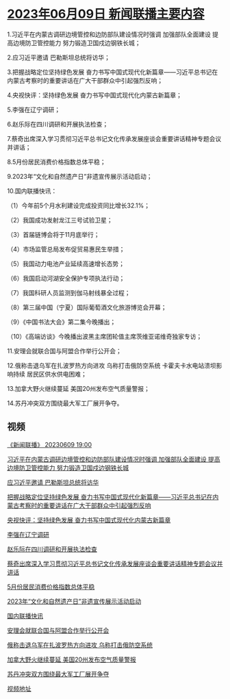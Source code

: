 # [2023年06月09日 新闻联播主要内容](https://tv.cctv.com/lm/xwlb/day/20230609.shtml)

1.习近平在内蒙古调研边境管控和边防部队建设情况时强调 加强部队全面建设 提高边境防卫管控能力 努力锻造卫国戍边钢铁长城；

2.应习近平邀请 巴勒斯坦总统将访华；

3.把握战略定位坚持绿色发展 奋力书写中国式现代化新篇章——习近平总书记在内蒙古考察时的重要讲话在广大干部群众中引起强烈反响；

4.央视快评：坚持绿色发展 奋力书写中国式现代化内蒙古新篇章；

5.李强在辽宁调研；

6.赵乐际在四川调研和开展执法检查；

7.蔡奇出席深入学习贯彻习近平总书记文化传承发展座谈会重要讲话精神专题会议并讲话；

8.5月份居民消费价格指数总体平稳；

9.2023年“文化和自然遗产日”非遗宣传展示活动启动；

10.国内联播快讯：

（1）今年前5个月水利建设完成投资同比增长32.1%；

（2）我国成功发射龙江三号试验卫星；

（3）首届链博会将于11月底举行；

（4）市场监管总局发布促贸易惠民生举措；

（5）我国动力电池产业延续高速增长态势；

（6）我国启动河湖安全保护专项执法行动；

（7）我国科研人员监测到伽马射线暴全过程；

（8）第三届中国（宁夏）国际葡萄酒文化旅游博览会开幕；

（9）《中国书法大会》第二集今晚播出；

（10）《高端访谈》今晚播出波黑主席团轮值主席茨维亚诺维奇独家专访；

11.安理会就联合国与阿盟合作举行公开会；

12.俄称击退乌军在扎波罗热方向进攻 乌称打击俄防空系统 卡霍夫卡水电站溃坝影响持续 居民区供水供电困难；

13.加拿大野火继续蔓延 美国20州发布空气质量警报；

14.苏丹冲突双方围绕最大军工厂展开争夺。

## 视频

[《新闻联播》 20230609 19:00](https://tv.cctv.com/2023/06/09/VIDErCf6bWDUnS1Q8VYs71dD230609.shtml)

[习近平在内蒙古调研边境管控和边防部队建设情况时强调 加强部队全面建设 提高边境防卫管控能力 努力锻造卫国戍边钢铁长城](https://tv.cctv.com/2023/06/09/VIDEcaTmM0jsma3hFAn0B1d3230609.shtml)

[应习近平邀请 巴勒斯坦总统将访华](https://tv.cctv.com/2023/06/09/VIDEMNmhDTmi9Woyn1yYTuRa230609.shtml)

[把握战略定位坚持绿色发展 奋力书写中国式现代化新篇章——习近平总书记在内蒙古考察时的重要讲话在广大干部群众中引起强烈反响](https://tv.cctv.com/2023/06/09/VIDELpMX62hyNnKxwyvvI3ij230609.shtml)

[央视快评：坚持绿色发展 奋力书写中国式现代化内蒙古新篇章](https://tv.cctv.com/2023/06/09/VIDETbYovi2pki96vIXgqp9a230609.shtml)

[李强在辽宁调研](https://tv.cctv.com/2023/06/09/VIDETcS5Zk49MeJNUs3yKktr230609.shtml)

[赵乐际在四川调研和开展执法检查](https://tv.cctv.com/2023/06/09/VIDEWLqAPavhuD98E2VjVS2d230609.shtml)

[蔡奇出席深入学习贯彻习近平总书记文化传承发展座谈会重要讲话精神专题会议并讲话](https://tv.cctv.com/2023/06/09/VIDEUKi5IQVvFFBHSo6OIWix230609.shtml)

[5月份居民消费价格指数总体平稳](https://tv.cctv.com/2023/06/09/VIDEiuIW9WJu957jQ4ZufGjR230609.shtml)

[2023年“文化和自然遗产日”非遗宣传展示活动启动](https://tv.cctv.com/2023/06/09/VIDEey2ZAOtYjYKiSZ64iq81230609.shtml)

[国内联播快讯](https://tv.cctv.com/2023/06/09/VIDEofZvBydx49Tz5oV4LBJp230609.shtml)

[安理会就联合国与阿盟合作举行公开会](https://tv.cctv.com/2023/06/09/VIDEbC1K6UKx6GtFLU0CgaMT230609.shtml)

[俄称击退乌军在扎波罗热方向进攻 乌称打击俄防空系统](https://tv.cctv.com/2023/06/09/VIDEmJkmVDO0R43D4QLLBf5Q230609.shtml)

[加拿大野火继续蔓延 美国20州发布空气质量警报](https://tv.cctv.com/2023/06/09/VIDEKBGLxPBJQfoUag6brBuE230609.shtml)

[苏丹冲突双方围绕最大军工厂展开争夺](https://tv.cctv.com/2023/06/09/VIDEkByCxyi9oTQCEgWKMN6N230609.shtml)

[视频地址](https://tv.cctv.com/lm/xwlb/day/20230609.shtml) 

